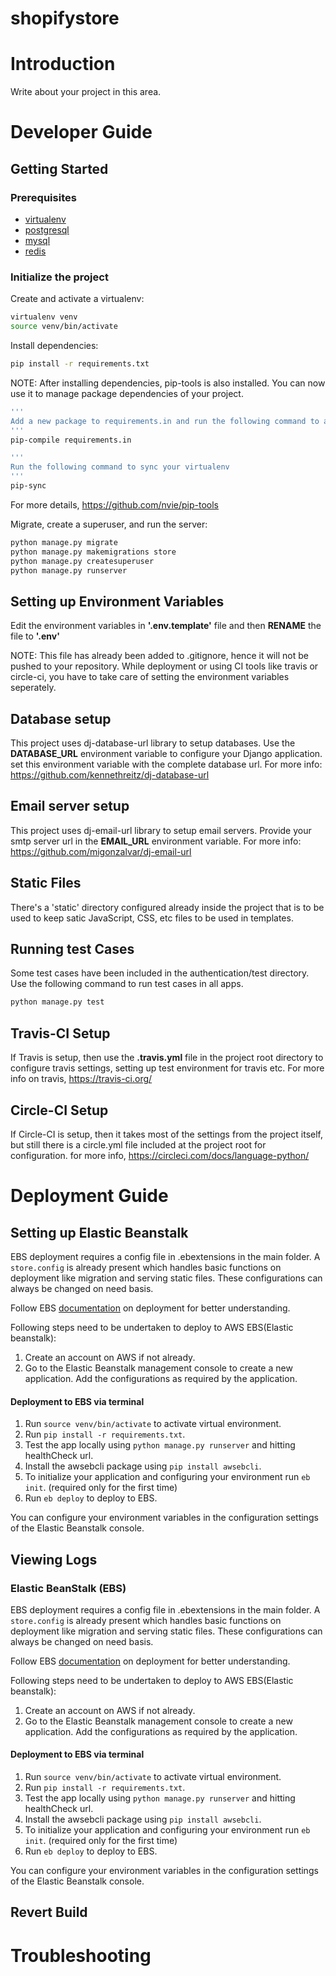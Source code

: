 # shopifystore
# Introduction

Write about your project in this area.

# Developer Guide

## Getting Started

### Prerequisites
- [virtualenv](https://virtualenv.pypa.io/en/latest/)
- [postgresql]()
- [mysql]()
- [redis]()

### Initialize the project
Create and activate a virtualenv:

```bash
virtualenv venv
source venv/bin/activate
```
Install dependencies:

```bash
pip install -r requirements.txt
```
NOTE: After installing dependencies, pip-tools is also installed. You can now use it to manage package dependencies of your project.
```bash
'''
Add a new package to requirements.in and run the following command to auto-update requirements.txt file
'''
pip-compile requirements.in

'''
Run the following command to sync your virtualenv
'''
pip-sync
```
 For more details, https://github.com/nvie/pip-tools

Migrate, create a superuser, and run the server:
```bash
python manage.py migrate
python manage.py makemigrations store
python manage.py createsuperuser
python manage.py runserver
```

## Setting up Environment Variables
Edit the environment variables in **'.env.template'** file and then **RENAME** the file to **'.env'**

NOTE: This file has already been added to .gitignore, hence it will not be pushed to your repository.
While deployment or using CI tools like travis or circle-ci, you have to take care of setting the environment variables seperately.

## Database setup
This project uses dj-database-url library to setup databases. Use the  **DATABASE_URL** environment variable to configure your Django application. set this environment variable with the complete database url.
For more info: https://github.com/kennethreitz/dj-database-url

## Email server setup
This project uses dj-email-url library to setup email servers.
Provide your smtp server url in the **EMAIL_URL** environment variable.
For more info: https://github.com/migonzalvar/dj-email-url

## Static Files
There's a 'static' directory configured already inside the project that is to be used to keep satic JavaScript, CSS, etc files to be used in templates.

## Running test Cases
Some test cases have been included in the authentication/test directory.
Use the following command to run test cases in all apps.

```bash
python manage.py test
```

## Travis-CI Setup
If Travis is setup, then use the **.travis.yml** file in the project root directory to configure travis settings, setting up test environment for travis etc.
For more info on travis, https://travis-ci.org/

## Circle-CI Setup
If Circle-CI is setup, then it takes most of the settings from the project itself, but still there is a circle.yml file included at the project root for configuration.
for more info, https://circleci.com/docs/language-python/


# Deployment Guide




## Setting up Elastic Beanstalk
EBS deployment requires a config file in .ebextensions in the main folder. A `store.config` is already present which handles basic functions on deployment like migration and serving static files. These configurations can always be changed on need basis.

Follow EBS [documentation](http://docs.aws.amazon.com/elasticbeanstalk/latest/dg/create-deploy-python-django.html) on deployment for better understanding.

Following steps need to be undertaken to deploy to AWS EBS(Elastic beanstalk):
  1. Create an account on AWS if not already.
  2. Go to the Elastic Beanstalk management console to create a new application. Add the configurations as required by the application.

#### Deployment to EBS via terminal
  1. Run `source venv/bin/activate` to activate virtual environment.
  2. Run `pip install -r requirements.txt`.
  3. Test the app locally using `python manage.py runserver` and hitting healthCheck url.
  4. Install the awsebcli package using `pip install awsebcli`.
  5. To initialize your application and configuring your environment run `eb init`. (required only for the first time)
  6. Run `eb deploy` to deploy to EBS.

You can configure your environment variables in the configuration settings of the Elastic Beanstalk console.



## Viewing Logs




### Elastic BeanStalk (EBS)
EBS deployment requires a config file in .ebextensions in the main folder. A `store.config` is already present which handles basic functions on deployment like migration and serving static files. These configurations can always be changed on need basis.

Follow EBS [documentation](http://docs.aws.amazon.com/elasticbeanstalk/latest/dg/create-deploy-python-django.html) on deployment for better understanding.

Following steps need to be undertaken to deploy to AWS EBS(Elastic beanstalk):
  1. Create an account on AWS if not already.
  2. Go to the Elastic Beanstalk management console to create a new application. Add the configurations as required by the application.

#### Deployment to EBS via terminal
  1. Run `source venv/bin/activate` to activate virtual environment.
  2. Run `pip install -r requirements.txt`.
  3. Test the app locally using `python manage.py runserver` and hitting healthCheck url.
  4. Install the awsebcli package using `pip install awsebcli`.
  5. To initialize your application and configuring your environment run `eb init`. (required only for the first time)
  6. Run `eb deploy` to deploy to EBS.

You can configure your environment variables in the configuration settings of the Elastic Beanstalk console.



## Revert Build


# Troubleshooting

